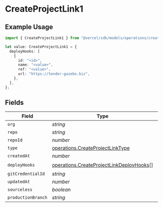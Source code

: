 # CreateProjectLink1

## Example Usage

```typescript
import { CreateProjectLink1 } from "@vercel/sdk/models/operations/createproject.js";

let value: CreateProjectLink1 = {
  deployHooks: [
    {
      id: "<id>",
      name: "<value>",
      ref: "<value>",
      url: "https://tender-gazebo.biz",
    },
  ],
};
```

## Fields

| Field                                                                                                | Type                                                                                                 | Required                                                                                             | Description                                                                                          |
| ---------------------------------------------------------------------------------------------------- | ---------------------------------------------------------------------------------------------------- | ---------------------------------------------------------------------------------------------------- | ---------------------------------------------------------------------------------------------------- |
| `org`                                                                                                | *string*                                                                                             | :heavy_minus_sign:                                                                                   | N/A                                                                                                  |
| `repo`                                                                                               | *string*                                                                                             | :heavy_minus_sign:                                                                                   | N/A                                                                                                  |
| `repoId`                                                                                             | *number*                                                                                             | :heavy_minus_sign:                                                                                   | N/A                                                                                                  |
| `type`                                                                                               | [operations.CreateProjectLinkType](../../models/operations/createprojectlinktype.md)                 | :heavy_minus_sign:                                                                                   | N/A                                                                                                  |
| `createdAt`                                                                                          | *number*                                                                                             | :heavy_minus_sign:                                                                                   | N/A                                                                                                  |
| `deployHooks`                                                                                        | [operations.CreateProjectLinkDeployHooks](../../models/operations/createprojectlinkdeployhooks.md)[] | :heavy_check_mark:                                                                                   | N/A                                                                                                  |
| `gitCredentialId`                                                                                    | *string*                                                                                             | :heavy_minus_sign:                                                                                   | N/A                                                                                                  |
| `updatedAt`                                                                                          | *number*                                                                                             | :heavy_minus_sign:                                                                                   | N/A                                                                                                  |
| `sourceless`                                                                                         | *boolean*                                                                                            | :heavy_minus_sign:                                                                                   | N/A                                                                                                  |
| `productionBranch`                                                                                   | *string*                                                                                             | :heavy_minus_sign:                                                                                   | N/A                                                                                                  |